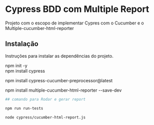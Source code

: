 # Cypress BDD com Multiple Report

Projeto com o escopo de implementar Cypres com o Cucumber e o Multiple-cucumber-html-reporter

## Instalação

Instruções para instalar as dependências do projeto.

npm init -y  
npm install cypress

npm install cypress-cucumber-preprocessor@latest

npm install multiple-cucumber-html-reporter --save-dev

```bash
## comando para Rodar e gerar report

npm run run-tests  

node cypress/cucumber-html-report.js

